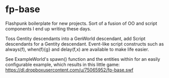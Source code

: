 fp-base
=======

Flashpunk boilerplate for new projects. Sort of a fusion of OO and script components I end up writing these days.

Toss Gentity descendants into a GenWorld descendant, add Script descendants for a Gentity descendant. Event-like script constructs such as always(f), when(f){g} and delay(f,x) are available to make life easier.

See ExampleWorld's spawn() function and the entities within for an easily configurable example, which results in this little game: https://dl.dropboxusercontent.com/u/75065952/fp-base.swf
